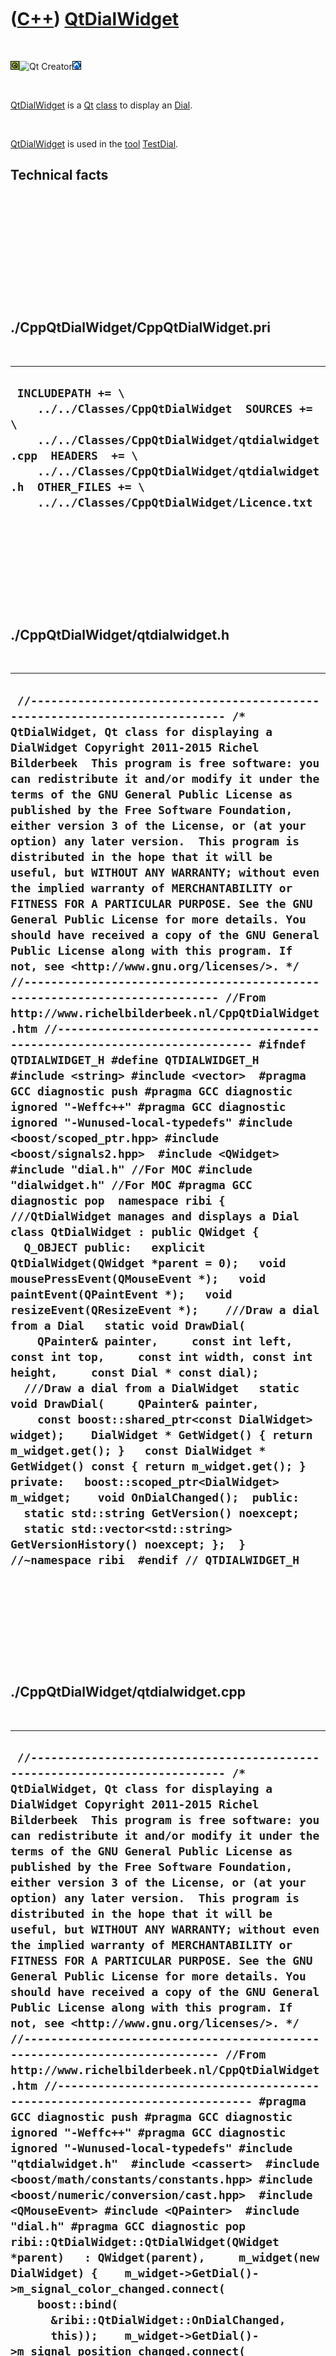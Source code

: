 
 

 

 

 

 

([C++](Cpp.md)) [QtDialWidget](CppQtDialWidget.md)
====================================================

 

![Qt](PicQt.png)![Qt
Creator](PicQtCreator.png)![Lubuntu](PicLubuntu.png)

 

[QtDialWidget](CppQtDialWidget.md) is a [Qt](CppQt.md)
[class](CppClass.md) to display an [Dial](CppDial.md).

 

[QtDialWidget](CppQtDialWidget.md) is used in the [tool](https://github.com/richelbilderbeek/tools)
[TestDial](https://github.com/richelbilderbeek/TestDial).

Technical facts
---------------

 

 

 

 

 

 

./CppQtDialWidget/CppQtDialWidget.pri
-------------------------------------

 

  --------------------------------------------------------------------------------------------------------------------------------------------------------------------------------------------------------------------------------------------------------
  ` INCLUDEPATH += \     ../../Classes/CppQtDialWidget  SOURCES += \     ../../Classes/CppQtDialWidget/qtdialwidget.cpp  HEADERS  += \     ../../Classes/CppQtDialWidget/qtdialwidget.h  OTHER_FILES += \     ../../Classes/CppQtDialWidget/Licence.txt`
  --------------------------------------------------------------------------------------------------------------------------------------------------------------------------------------------------------------------------------------------------------

 

 

 

 

 

./CppQtDialWidget/qtdialwidget.h
--------------------------------

 

  -------------------------------------------------------------------------------------------------------------------------------------------------------------------------------------------------------------------------------------------------------------------------------------------------------------------------------------------------------------------------------------------------------------------------------------------------------------------------------------------------------------------------------------------------------------------------------------------------------------------------------------------------------------------------------------------------------------------------------------------------------------------------------------------------------------------------------------------------------------------------------------------------------------------------------------------------------------------------------------------------------------------------------------------------------------------------------------------------------------------------------------------------------------------------------------------------------------------------------------------------------------------------------------------------------------------------------------------------------------------------------------------------------------------------------------------------------------------------------------------------------------------------------------------------------------------------------------------------------------------------------------------------------------------------------------------------------------------------------------------------------------------------------------------------------------------------------------------------------------------------------------------------------------------------------------------------------------------------------------------------------------------------------------------------------------------------------------------------------------------------------------------------------------------------------------------------------------------------------------------------------------------------------------------------------------------------------------------------------------------------------------------------------------------------------------------
  ` //--------------------------------------------------------------------------- /* QtDialWidget, Qt class for displaying a DialWidget Copyright 2011-2015 Richel Bilderbeek  This program is free software: you can redistribute it and/or modify it under the terms of the GNU General Public License as published by the Free Software Foundation, either version 3 of the License, or (at your option) any later version.  This program is distributed in the hope that it will be useful, but WITHOUT ANY WARRANTY; without even the implied warranty of MERCHANTABILITY or FITNESS FOR A PARTICULAR PURPOSE. See the GNU General Public License for more details. You should have received a copy of the GNU General Public License along with this program. If not, see <http://www.gnu.org/licenses/>. */ //--------------------------------------------------------------------------- //From http://www.richelbilderbeek.nl/CppQtDialWidget.htm //--------------------------------------------------------------------------- #ifndef QTDIALWIDGET_H #define QTDIALWIDGET_H  #include <string> #include <vector>  #pragma GCC diagnostic push #pragma GCC diagnostic ignored "-Weffc++" #pragma GCC diagnostic ignored "-Wunused-local-typedefs" #include <boost/scoped_ptr.hpp> #include <boost/signals2.hpp>  #include <QWidget>  #include "dial.h" //For MOC #include "dialwidget.h" //For MOC #pragma GCC diagnostic pop  namespace ribi {  ///QtDialWidget manages and displays a Dial class QtDialWidget : public QWidget {   Q_OBJECT public:   explicit QtDialWidget(QWidget *parent = 0);   void mousePressEvent(QMouseEvent *);   void paintEvent(QPaintEvent *);   void resizeEvent(QResizeEvent *);    ///Draw a dial from a Dial   static void DrawDial(     QPainter& painter,     const int left, const int top,     const int width, const int height,     const Dial * const dial);    ///Draw a dial from a DialWidget   static void DrawDial(     QPainter& painter,     const boost::shared_ptr<const DialWidget> widget);    DialWidget * GetWidget() { return m_widget.get(); }   const DialWidget * GetWidget() const { return m_widget.get(); }  private:   boost::scoped_ptr<DialWidget> m_widget;    void OnDialChanged();  public:   static std::string GetVersion() noexcept;   static std::vector<std::string> GetVersionHistory() noexcept; };  } //~namespace ribi  #endif // QTDIALWIDGET_H`
  -------------------------------------------------------------------------------------------------------------------------------------------------------------------------------------------------------------------------------------------------------------------------------------------------------------------------------------------------------------------------------------------------------------------------------------------------------------------------------------------------------------------------------------------------------------------------------------------------------------------------------------------------------------------------------------------------------------------------------------------------------------------------------------------------------------------------------------------------------------------------------------------------------------------------------------------------------------------------------------------------------------------------------------------------------------------------------------------------------------------------------------------------------------------------------------------------------------------------------------------------------------------------------------------------------------------------------------------------------------------------------------------------------------------------------------------------------------------------------------------------------------------------------------------------------------------------------------------------------------------------------------------------------------------------------------------------------------------------------------------------------------------------------------------------------------------------------------------------------------------------------------------------------------------------------------------------------------------------------------------------------------------------------------------------------------------------------------------------------------------------------------------------------------------------------------------------------------------------------------------------------------------------------------------------------------------------------------------------------------------------------------------------------------------------------------------

 

 

 

 

 

./CppQtDialWidget/qtdialwidget.cpp
----------------------------------

 

  --------------------------------------------------------------------------------------------------------------------------------------------------------------------------------------------------------------------------------------------------------------------------------------------------------------------------------------------------------------------------------------------------------------------------------------------------------------------------------------------------------------------------------------------------------------------------------------------------------------------------------------------------------------------------------------------------------------------------------------------------------------------------------------------------------------------------------------------------------------------------------------------------------------------------------------------------------------------------------------------------------------------------------------------------------------------------------------------------------------------------------------------------------------------------------------------------------------------------------------------------------------------------------------------------------------------------------------------------------------------------------------------------------------------------------------------------------------------------------------------------------------------------------------------------------------------------------------------------------------------------------------------------------------------------------------------------------------------------------------------------------------------------------------------------------------------------------------------------------------------------------------------------------------------------------------------------------------------------------------------------------------------------------------------------------------------------------------------------------------------------------------------------------------------------------------------------------------------------------------------------------------------------------------------------------------------------------------------------------------------------------------------------------------------------------------------------------------------------------------------------------------------------------------------------------------------------------------------------------------------------------------------------------------------------------------------------------------------------------------------------------------------------------------------------------------------------------------------------------------------------------------------------------------------------------------------------------------------------------------------------------------------------------------------------------------------------------------------------------------------------------------------------------------------------------------------------------------------------------------------------------------------------------------------------------------------------------------------------------------------------------------------------------------------------------------------------------------------------------------------------------------------------------------------------------------------------------------------------------------------------------------------------------------------------------------------------------------------------------------------------------------------------------------------------------------------------------------------------------------------------------------------------------------------------------------------------------------------------------------------------------------------------------------------------------------------------------------------------------------------------------------------------------------------------------------------------------------------------------------------------------------------------------------------------------------------------------------------------------------------------------------------------------------------------------------------------------------------------------------------------------
  ` //--------------------------------------------------------------------------- /* QtDialWidget, Qt class for displaying a DialWidget Copyright 2011-2015 Richel Bilderbeek  This program is free software: you can redistribute it and/or modify it under the terms of the GNU General Public License as published by the Free Software Foundation, either version 3 of the License, or (at your option) any later version.  This program is distributed in the hope that it will be useful, but WITHOUT ANY WARRANTY; without even the implied warranty of MERCHANTABILITY or FITNESS FOR A PARTICULAR PURPOSE. See the GNU General Public License for more details. You should have received a copy of the GNU General Public License along with this program. If not, see <http://www.gnu.org/licenses/>. */ //--------------------------------------------------------------------------- //From http://www.richelbilderbeek.nl/CppQtDialWidget.htm //--------------------------------------------------------------------------- #pragma GCC diagnostic push #pragma GCC diagnostic ignored "-Weffc++" #pragma GCC diagnostic ignored "-Wunused-local-typedefs" #include "qtdialwidget.h"  #include <cassert>  #include <boost/math/constants/constants.hpp> #include <boost/numeric/conversion/cast.hpp>  #include <QMouseEvent> #include <QPainter>  #include "dial.h" #pragma GCC diagnostic pop  ribi::QtDialWidget::QtDialWidget(QWidget *parent)   : QWidget(parent),     m_widget(new DialWidget) {    m_widget->GetDial()->m_signal_color_changed.connect(     boost::bind(       &ribi::QtDialWidget::OnDialChanged,       this));    m_widget->GetDial()->m_signal_position_changed.connect(     boost::bind(       &ribi::QtDialWidget::OnDialChanged,       this)); }  void ribi::QtDialWidget::DrawDial(   QPainter& painter,   const boost::shared_ptr<const DialWidget> widget) {   DrawDial(     painter,     widget->GetLeft(),     widget->GetTop(),     widget->GetWidth(),     widget->GetHeight(),     widget->GetDial()   ); }  void ribi::QtDialWidget::DrawDial(   QPainter& painter,   const int left, const int top,   const int width, const int height,   const Dial * const dial) {   const QPen initial_pen = painter.pen();   const double position = dial->GetPosition();   const unsigned char red = dial->GetRed();   const unsigned char green = dial->GetGreen();   const unsigned char blue = dial->GetBlue();    //Draw knob   {     QPen pen = painter.pen();     pen.setWidth(1);     pen.setColor(QColor(0,0,0));     painter.setPen(pen);   }   painter.setBrush(QColor(red,green,blue));   painter.drawEllipse(left+1,top+1,width-2,height-2);    //Draw pointer   const int midx = width / 2;   const int midy = height / 2;   const double ray_x = static_cast<double>(midx);   const double ray_y = static_cast<double>(midy);   const double pi = boost::math::constants::pi<double>();   const double angle = position * 2.0 * pi;   const int pointerX     = static_cast<int>( static_cast<double>(midx) + (std::sin(angle) * ray_x) );   const int pointerY     = static_cast<int>( static_cast<double>(midy) - (std::cos(angle) * ray_y) );    {     QPen pen = painter.pen();     pen.setWidth(4);     painter.setPen(pen);   }   painter.drawLine(left+midx,top+midy,left+pointerX,top+pointerY);   painter.setPen(initial_pen); }  std::string ribi::QtDialWidget::GetVersion() noexcept {   return "2.2"; }  std::vector<std::string> ribi::QtDialWidget::GetVersionHistory() noexcept {   return {     "2011-04-11: Version 1.0: initial version",     "2011-06-27: Version 1.1: fixed minor bug in displaying the dial its pointer",     "2011-08-07: Version 2.0: conformized architure for MysteryMachine",     "2011-08-31: Version 2.1: removed bloat, fixed bugs",     "2014-03-28: Version 2.2: replaced custom Rect class by Boost.Geometry"   }; }  void ribi::QtDialWidget::mousePressEvent(QMouseEvent * e) {   assert(e);   m_widget->Click(e->x(),e->y()); }  void ribi::QtDialWidget::OnDialChanged() {   this->repaint(); }  void ribi::QtDialWidget::paintEvent(QPaintEvent *) {   QPainter painter(this);   DrawDial(painter,0,0,width(),height(),this->m_widget->GetDial()); }  void ribi::QtDialWidget::resizeEvent(QResizeEvent *) {   m_widget->SetGeometry(     0, //x(), //geometry().left(),     0, //y(), //geometry().top(),     width(), //geometry().width(),     height() //geometry().height()   ); }`
  --------------------------------------------------------------------------------------------------------------------------------------------------------------------------------------------------------------------------------------------------------------------------------------------------------------------------------------------------------------------------------------------------------------------------------------------------------------------------------------------------------------------------------------------------------------------------------------------------------------------------------------------------------------------------------------------------------------------------------------------------------------------------------------------------------------------------------------------------------------------------------------------------------------------------------------------------------------------------------------------------------------------------------------------------------------------------------------------------------------------------------------------------------------------------------------------------------------------------------------------------------------------------------------------------------------------------------------------------------------------------------------------------------------------------------------------------------------------------------------------------------------------------------------------------------------------------------------------------------------------------------------------------------------------------------------------------------------------------------------------------------------------------------------------------------------------------------------------------------------------------------------------------------------------------------------------------------------------------------------------------------------------------------------------------------------------------------------------------------------------------------------------------------------------------------------------------------------------------------------------------------------------------------------------------------------------------------------------------------------------------------------------------------------------------------------------------------------------------------------------------------------------------------------------------------------------------------------------------------------------------------------------------------------------------------------------------------------------------------------------------------------------------------------------------------------------------------------------------------------------------------------------------------------------------------------------------------------------------------------------------------------------------------------------------------------------------------------------------------------------------------------------------------------------------------------------------------------------------------------------------------------------------------------------------------------------------------------------------------------------------------------------------------------------------------------------------------------------------------------------------------------------------------------------------------------------------------------------------------------------------------------------------------------------------------------------------------------------------------------------------------------------------------------------------------------------------------------------------------------------------------------------------------------------------------------------------------------------------------------------------------------------------------------------------------------------------------------------------------------------------------------------------------------------------------------------------------------------------------------------------------------------------------------------------------------------------------------------------------------------------------------------------------------------------------------------------------------------------------------------------------

 

 

 

 

 

 

